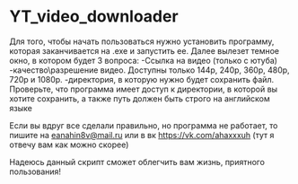 # YT_video_downloader


Для того, чтобы начать пользоваться нужно установить программу, которая заканчивается на .exe и запустить ее. 
Далее вылезет темное окно, в котором будет 3 вопроса:
  -Ссылка на видео (только с ютуба)
  -качество\разрешение видео. Доступны только 144p, 240p, 360p, 480p, 720p и 1080p.
  -директория, в которую нужно будет сохранить файл. Проверьте, что программа имеет доступ к директории, в которой вы хотите сохранить, а также путь должен быть 
  строго на английском языке
  
Если вы вдруг все сделали правильно, но программа не работает, то пишите на eanahin8v@mail.ru или в вк https://vk.com/ahaxxxuh (тут я отвечу вам как можно скорее)


Надеюсь данный скрипт сможет облегчить вам жизнь, приятного пользования!
  
